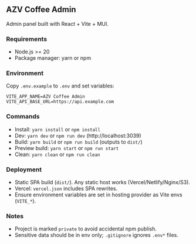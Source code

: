 ## AZV Coffee Admin

Admin panel built with React + Vite + MUI.

### Requirements

- Node.js >= 20
- Package manager: yarn or npm

### Environment

Copy `.env.example` to `.env` and set variables:

```
VITE_APP_NAME=AZV Coffee Admin
VITE_API_BASE_URL=https://api.example.com
```

### Commands

- Install: `yarn install` or `npm install`
- Dev: `yarn dev` or `npm run dev` (http://localhost:3039)
- Build: `yarn build` or `npm run build` (outputs to `dist/`)
- Preview build: `yarn start` or `npm run start`
- Clean: `yarn clean` or `npm run clean`

### Deployment

- Static SPA build (`dist/`). Any static host works (Vercel/Netlify/Nginx/S3).
- Vercel: `vercel.json` includes SPA rewrites.
- Ensure environment variables are set in hosting provider as Vite envs (`VITE_*`).

### Notes

- Project is marked `private` to avoid accidental npm publish.
- Sensitive data should be in env only; `.gitignore` ignores `.env*` files.
